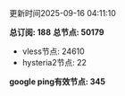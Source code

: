 更新时间2025-09-16 04:11:10

**总订阅: 188**
**总节点: 50179**
- vless节点: 24610
- hysteria2节点: 22

**google ping有效节点: 345**
